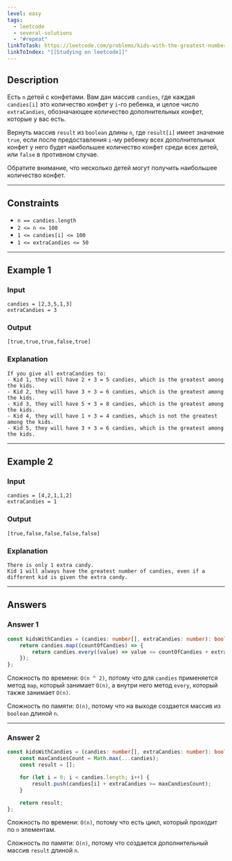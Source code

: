 ```yaml
---
level: easy
tags:
  - leetcode
  - several-solutions
  - "#repeat"
linkToTask: https://leetcode.com/problems/kids-with-the-greatest-number-of-candies/description/
linkToIndex: "[[Studying on leetcode]]"
---
```

## Description

Есть `n` детей с конфетами. Вам дан массив `candies`, где каждая` candies[i]` это количество конфет у `i`-го ребенка, и целое число `extraCandies`, обозначающее количество дополнительных конфет, которые у вас есть.

Вернуть массив `result` из `boolean` длины `n`, где `result[i]` имеет значение `true`, если после предоставления `i`-му ребенку всех дополнительных конфет у него будет наибольшее количество конфет среди всех детей, или `false` в противном случае.

Обратите внимание, что несколько детей могут получить наибольшее количество конфет.

---
## Constraints

- `n == candies.length`
- `2 <= n <= 100`
- `1 <= candies[i] <= 100`
- `1 <= extraCandies <= 50`

---
## Example 1

### Input

```
candies = [2,3,5,1,3]
extraCandies = 3
```
### Output

```
[true,true,true,false,true]
```
### Explanation

```
If you give all extraCandies to:
- Kid 1, they will have 2 + 3 = 5 candies, which is the greatest among the kids.
- Kid 2, they will have 3 + 3 = 6 candies, which is the greatest among the kids.
- Kid 3, they will have 5 + 3 = 8 candies, which is the greatest among the kids.
- Kid 4, they will have 1 + 3 = 4 candies, which is not the greatest among the kids.
- Kid 5, they will have 3 + 3 = 6 candies, which is the greatest among the kids.
```

---
## Example 2

### Input

```
candies = [4,2,1,1,2]
extraCandies = 1
```
### Output

```
[true,false,false,false,false]
```
### Explanation

```
There is only 1 extra candy.
Kid 1 will always have the greatest number of candies, even if a different kid is given the extra candy.
```

---
## Answers

### Answer 1

```typescript
const kidsWithCandies = (candies: number[], extraCandies: number): boolean[] => {
    return candies.map((countOfCandies) => {
        return candies.every((value) => value <= countOfCandies + extraCandies);
    });
};
```

Сложность по времени: `O(n ^ 2)`, потому что для `candies` применяется метод `map`, который занимает `O(n)`, а внутри него метод `every`, который также занимает `O(n)`.

Сложность по памяти: `O(n)`, потому что на выходе создается массив из `boolean` длиной `n`.

---
### Answer 2

```typescript
const kidsWithCandies = (candies: number[], extraCandies: number): boolean[] => {
    const maxCandiesCount = Math.max(...candies);
    const result = [];

    for (let i = 0; i < candies.length; i++) {
        result.push(candies[i] + extraCandies >= maxCandiesCount);
    }

    return result;
};
```

Сложность по времени: `O(n)`, потому что есть цикл, который проходит по `n` элементам.

Сложность по памяти: `O(n)`, потому что создается дополнительный массив `result` длиной `n`.